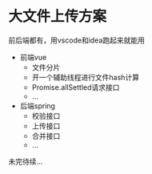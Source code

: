 # 大文件上传方案

前后端都有，用vscode和idea跑起来就能用

- 前端vue
  - 文件分片
  - 开一个辅助线程进行文件hash计算
  - Promise.allSettled请求接口
  - ...
- 后端spring
  - 校验接口
  - 上传接口
  - 合并接口
  - ...
  
未完待续...

